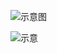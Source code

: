 ![示意图](http://upload-images.jianshu.io/upload_images/944365-96c7f209b083d8f8.png?imageMogr2/auto-orient/strip%7CimageView2/2/w/1240)

![示意](http://upload-images.jianshu.io/upload_images/944365-2b2790a877fccf63.png?imageMogr2/auto-orient/strip%7CimageView2/2/w/1240)